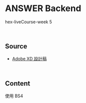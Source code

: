# ANSWER Backend
hex-liveCourse-week 5

<br>

## Source
* [Adobe XD 設計稿](https://xd.adobe.com/view/bd869667-ead5-4620-4329-ee0709cfef9e-cbb7/)

<br>

## Content
使用 BS4
